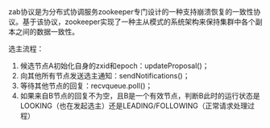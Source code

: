 zab协议是为分布式协调服务zookeeper专门设计的一种支持崩溃恢复的一致性协议。基于该协议，zookeeper实现了一种主从模式的系统架构来保持集群中各个副本之间的数据一致性。



选主流程：

1. 候选节点A初始化自身的zxid和epoch：updateProposal()；
2. 向其他所有节点发送选主通知：sendNotifications()；
3. 等待其他节点的回复：recvqueue.poll()；
4. 如果来自B节点的回复不为空，且B是一个有效节点，判断B此时的运行状态是LOOKING（也在发起选主）还是LEADING/FOLLOWING（正常请求处理过程）